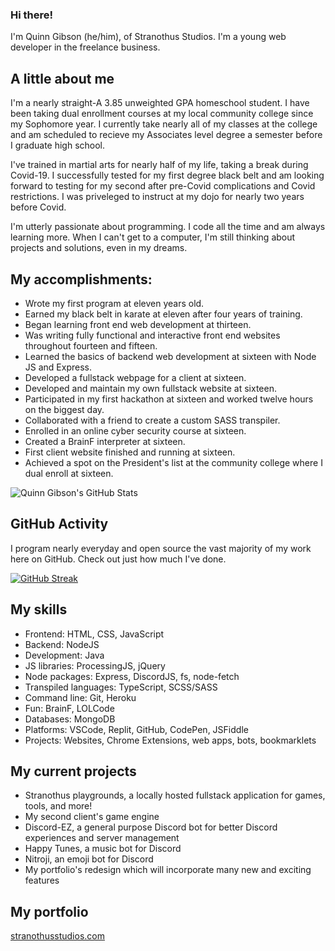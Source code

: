 ### Hi there!

I'm Quinn Gibson (he/him), of Stranothus Studios. I'm a young web developer in the freelance business.

## A little about me

I'm a nearly straight-A 3.85 unweighted GPA homeschool student. I have been taking dual enrollment courses at my local community college since my Sophomore year. I currently take nearly all of my classes at the college and am scheduled to recieve my Associates level degree a semester before I graduate high school. 

I've trained in martial arts for nearly half of my life, taking a break during Covid-19. I successfully tested for my first degree black belt and am looking forward to testing for my second after pre-Covid complications and Covid restrictions. I was priveleged to instruct at my dojo for nearly two years before Covid.

I'm utterly passionate about programming. I code all the time and am always learning more. When I can't get to a computer, I'm still thinking about projects and solutions, even in my dreams.

## My accomplishments:

- Wrote my first program at eleven years old.
- Earned my black belt in karate at eleven after four years of training.
- Began learning front end web development at thirteen. 
- Was writing fully functional and interactive front end websites throughout fourteen and fifteen.
- Learned the basics of backend web development at sixteen with Node JS and Express.
- Developed a fullstack webpage for a client at sixteen.
- Developed and maintain my own fullstack website at sixteen.
- Participated in my first hackathon at sixteen and worked twelve hours on the biggest day.
- Collaborated with a friend to create a custom SASS transpiler.
- Enrolled in an online cyber security course at sixteen.
- Created a BrainF interpreter at sixteen.
- First client website finished and running at sixteen.
- Achieved a spot on the President's list at the community college where I dual enroll at sixteen. 

![Quinn Gibson's GitHub Stats](https://github-readme-stats.vercel.app/api?username=stranothus&show_icons=true&theme=github_dark)

## GitHub Activity

I program nearly everyday and open source the vast majority of my work here on GitHub. Check out just how much I've done. 

[![GitHub Streak](http://github-readme-streak-stats.herokuapp.com?user=stranothus&theme=onedark_duo&date_format=M%20j%5B%2C%20Y%5D&background=0D1117&border=FFFFFF&stroke=FFFFFF&ring=4B8CD9&fire=174C9F&currStreakNum=4B8CD9&sideNums=4B8CD9&currStreakLabel=FFFFFF&sideLabels=FFFFFF&dates=FFFFFF)](https://git.io/streak-stats)

## My skills

- Frontend: HTML, CSS, JavaScript
- Backend: NodeJS
- Development: Java
- JS libraries: ProcessingJS, jQuery
- Node packages: Express, DiscordJS, fs, node-fetch
- Transpiled languages: TypeScript, SCSS/SASS
- Command line: Git, Heroku
- Fun: BrainF, LOLCode
- Databases: MongoDB
- Platforms: VSCode, Replit, GitHub, CodePen, JSFiddle
- Projects: Websites, Chrome Extensions, web apps, bots, bookmarklets

## My current projects

- Stranothus playgrounds, a locally hosted fullstack application for games, tools, and more!
- My second client's game engine
- Discord-EZ, a general purpose Discord bot for better Discord experiences and server management
- Happy Tunes, a music bot for Discord
- Nitroji, an emoji bot for Discord
- My portfolio's redesign which will incorporate many new and exciting features

## My portfolio

[stranothusstudios.com](http://stranothusstudios.com/page/home)
